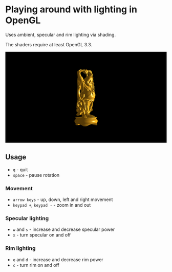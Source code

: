 # Playing around with lighting in OpenGL

Uses ambient, specular and rim lighting via shading.

The shaders require at least OpenGL 3.3.

![screenshot](https://raw.githubusercontent.com/paulpela/lighting-opengl/master/screenshot.png
"screenshot")

## Usage

- `q` - quit
- `space` - pause rotation

### Movement

- `arrow keys` - up, down, left and right movement
- `keypad +`, `keypad -` - zoom in and out

### Specular lighting

- `w` and `s` - increase and decrease specular power
- `x` - turn specular on and off

### Rim lighting

- `e` and `d` - increase and decrease rim power
- `c` - turn rim on and off



